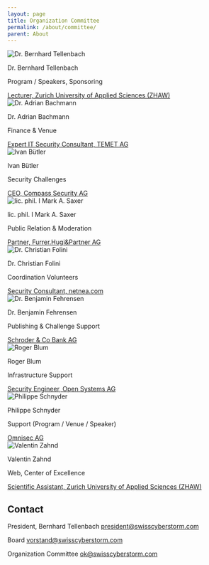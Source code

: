 ```yaml
---
layout: page
title: Organization Committee
permalink: /about/committee/
parent: About
---
```



<div class="scs-portrait">
<img src="/img/about/bernhard_tellenbach.jpg" alt="Dr. Bernhard Tellenbach">
<div class="scs-portrait-description">
<p class="scs-portrait-name">Dr. Bernhard Tellenbach</p>
<p class="scs-portrait-responsibility">Program / Speakers, Sponsoring</p>
<a class="scs-portrait-affiliation" href="http://www.zhaw.ch/en/zurich-university-of-applied-sciences.html">Lecturer, Zurich University of Applied Sciences (ZHAW)</a>
</div>
</div>

<div class="scs-portrait">
<img src="/img/about/adrian_bachmann.jpg" alt="Dr. Adrian Bachmann">
<div class="scs-portrait-description">
<p class="scs-portrait-name">Dr. Adrian Bachmann</p>
<p class="scs-portrait-responsibility">Finance & Venue</p>
<a class="scs-portrait-affiliation" href="http://www.temet.ch/">Expert IT Security Consultant, TEMET AG</a>
</div>
</div>

<div class="scs-portrait">
<img src="/img/about/ivan_buetler.jpg" alt="Ivan Bütler">
<div class="scs-portrait-description">
<p class="scs-portrait-name">Ivan Bütler</p>
<p class="scs-portrait-responsibility">Security Challenges</p>
<a class="scs-portrait-affiliation" href="http://www.csnc.ch/en/profile/portraits/ivan-buetler.html">CEO, Compass Security AG</a>
</div>
</div>

<div class="scs-portrait">
<img src="/img/about/mark_saxer.jpg" alt="lic. phil. I Mark A. Saxer">
<div class="scs-portrait-description">
<p class="scs-portrait-name">lic. phil. I Mark A. Saxer</p>
<p class="scs-portrait-responsibility">Public Relation & Moderation</p>
<a class="scs-portrait-affiliation" href="">Partner, Furrer.Hugi&Partner AG</a>
</div>
</div>

<div class="scs-portrait">
<img src="/img/about/christian_folini.png" alt="Dr. Christian Folini">
<div class="scs-portrait-description">
<p class="scs-portrait-name">Dr. Christian Folini</p>
<p class="scs-portrait-responsibility">Coordination Volunteers</p>
<a class="scs-portrait-affiliation" href="http://www.netnea.com/">Security Consultant, netnea.com</a>
</div>
</div>

<div class="scs-portrait">
<img src="/img/about/benjamin_fehrensen.png" alt="Dr. Benjamin Fehrensen">
<div class="scs-portrait-description">
<p class="scs-portrait-name">Dr. Benjamin Fehrensen</p>
<p class="scs-portrait-responsibility">Publishing & Challenge Support</p>
<a class="scs-portrait-affiliation" href="http://www.schroders.com/ch/de">Schroder & Co Bank AG</a>
</div>
</div>


<div class="scs-portrait">
<img src="/img/about/roger_blum.jpg" alt="Roger Blum">
<div class="scs-portrait-description">
<p class="scs-portrait-name">Roger Blum</p>
<p class="scs-portrait-responsibility">Infrastructure Support</p>
<a class="scs-portrait-affiliation" href="https://www.open.ch/">Security Engineer, Open Systems AG</a>
</div>
</div>

<div class="scs-portrait">
<img src="/img/about/philippe_schnyder.jpg" alt="Philippe Schnyder">
<div class="scs-portrait-description">
<p class="scs-portrait-name">Philippe Schnyder</p>
<p class="scs-portrait-responsibility">Support (Program / Venue / Speaker)</p>
<a class="scs-portrait-affiliation" href="http://www.omnisec.ch/">Omnisec AG</a>
</div>
</div>

<div class="scs-portrait">
<img src="/img/about/valentin_zahnd.jpg" alt="Valentin Zahnd">
<div class="scs-portrait-description">
<p class="scs-portrait-name">Valentin Zahnd</p>
<p class="scs-portrait-responsibility">Web, Center of Excellence</p>
<a class="scs-portrait-affiliation" href="http://www.zhaw.ch/en/zurich-university-of-applied-sciences.html">Scientific Assistant, Zurich University of Applied Sciences (ZHAW)</a>
</div>
</div>

<h2>Contact</h2>
President, Bernhard Tellenbach
<a href="mailto:president@swisscyberstorm.com" target="_blank">president@swisscyberstorm.com</a>

Board
<a href="mailto:vorstand@swisscyberstorm.com" target="_blank">vorstand@swisscyberstorm.com</a>

Organization Committee
<a href="mailto:ok@swisscyberstorm.com" target="_blank">ok@swisscyberstorm.com</a>

